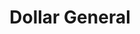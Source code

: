 ---
title: "Dollar General"
url: /boiling-springs/dollar-general-parris-bridge-road-2/
shop: variety store
---